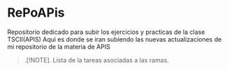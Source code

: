 # RePoAPis
Repositorio dedicado para subir los ejercicios y practicas de la clase TSCII(APIS)
Aqui es donde se iran subiendo las nuevas actualizaciones de mi repositorio de la materia de APIS
>.[!NOTE].
>Lista de la tareas asociadas a las ramas.
